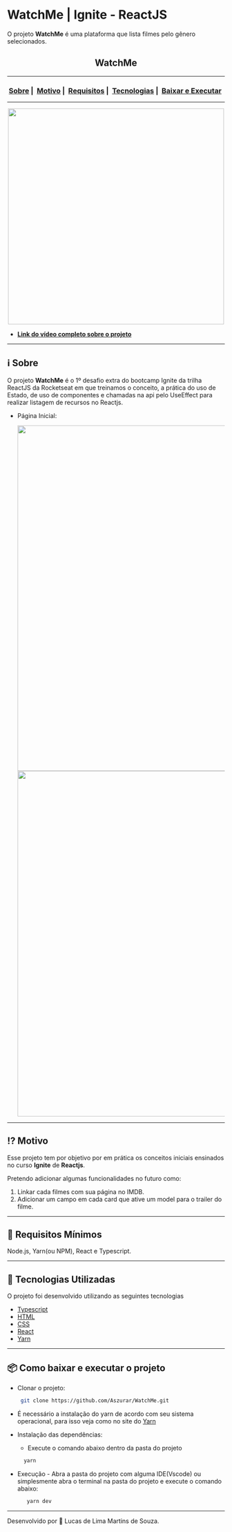 # WatchMe | Ignite - ReactJS
 O projeto **WatchMe** é uma plataforma que lista filmes pelo gênero selecionados.
<h2 align="center">WatchMe</h2>

___

<h3 align="center">
  <a href="#information_source-sobre">Sobre</a>&nbsp;|&nbsp;
  <a href="#interrobang-motivo">Motivo</a>&nbsp;|&nbsp;
  <a href="#seedling-requisitos-mínimos">Requisitos</a>&nbsp;|&nbsp;
  <a href="#rocket-tecnologias-utilizadas">Tecnologias</a>&nbsp;|&nbsp;
  <a href="#package-como-baixar-e-executar-o-projeto">Baixar e Executar</a>&nbsp;
</h3>

___

<div align="center" ><img src="https://media.giphy.com/media/NQ8cKCgZlq7qFGtPYZ/giphy.gif" width="500"></div>

- [**Link do vídeo completo sobre o projeto**](https://www.youtube.com/watch?v=KlVErKJrRRU)

___

## :information_source: Sobre

O projeto **WatchMe** é o 1º desafio extra do bootcamp Ignite da trilha ReactJS da Rocketseat em que treinamos o conceito, a prática do uso de Estado, de uso de componentes e chamadas na api pelo UseEffect para realizar listagem de recursos no Reactjs.

* Página Inicial:
 
  <img src="https://i.imgur.com/tV5Zvzf.png" width="800"> 
 
  <img src="https://i.imgur.com/tULLhiQ.png" width="800">

___
## :interrobang: Motivo

Esse projeto tem por objetivo por em prática os conceitos iniciais ensinados no curso **Ignite** de **Reactjs**. 

Pretendo adicionar algumas funcionalidades no futuro como:
1. Linkar cada filmes com sua página no IMDB.
2. Adicionar um campo em cada card que ative um model para o trailer do filme.

___
## :seedling: Requisitos Mínimos

Node.js, Yarn(ou NPM), React e Typescript.

___
## :rocket: Tecnologias Utilizadas 

O projeto foi desenvolvido utilizando as seguintes tecnologias

- [Typescript](https://www.typescriptlang.org/)
- [HTML](https://developer.mozilla.org/pt-BR/docs/Web/HTML)
- [CSS](https://developer.mozilla.org/pt-BR/docs/Web/CSS)
- [React](https://pt-br.reactjs.org/)
- [Yarn](https://classic.yarnpkg.com/blog/2017/05/12/introducing-yarn/)
___
## :package: Como baixar e executar o projeto

  - Clonar o projeto:
    ```bash
     git clone https://github.com/Aszurar/WatchMe.git
    ```
  - É necessário a instalação do yarn de acordo com seu sistema operacional, para isso veja como no site do [Yarn](https://classic.yarnpkg.com/blog/2017/05/12/introducing-yarn/)
  - Instalação das dependências:
    - Execute o comando abaixo dentro da pasta do projeto 
    ```bash
      yarn
    ```
 
 - Execução - Abra a pasta do projeto com alguma IDE(Vscode) ou simplesmente abra o terminal na pasta do projeto e execute o comando abaixo:
    ```bash
       yarn dev
    ``` 
___
Desenvolvido por :star2: Lucas de Lima Martins de Souza.


